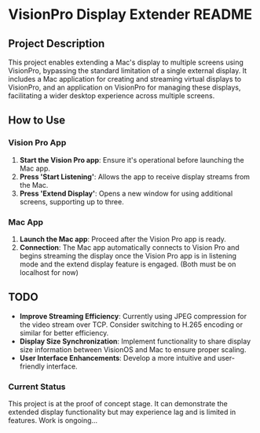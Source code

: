 # VisionPro Display Extender README

## Project Description
This project enables extending a Mac's display to multiple screens using VisionPro, bypassing the standard limitation of a single external display. It includes a Mac application for creating and streaming virtual displays to VisionPro, and an application on VisionPro for managing these displays, facilitating a wider desktop experience across multiple screens.

## How to Use

### Vision Pro App
1. **Start the Vision Pro app**: Ensure it's operational before launching the Mac app.
2. **Press 'Start Listening'**: Allows the app to receive display streams from the Mac.
3. **Press 'Extend Display'**: Opens a new window for using additional screens, supporting up to three.

### Mac App
1. **Launch the Mac app**: Proceed after the Vision Pro app is ready.
2. **Connection**: The Mac app automatically connects to Vision Pro and begins streaming the display once the Vision Pro app is in listening mode and the extend display feature is engaged. (Both must be on localhost for now)

## TODO
- **Improve Streaming Efficiency**: Currently using JPEG compression for the video stream over TCP. Consider switching to H.265 encoding or similar for better efficiency.
- **Display Size Synchronization**: Implement functionality to share display size information between VisionOS and Mac to ensure proper scaling.
- **User Interface Enhancements**: Develop a more intuitive and user-friendly interface.

### Current Status
This project is at the proof of concept stage. It can demonstrate the extended display functionality but may experience lag and is limited in features. Work is ongoing...
